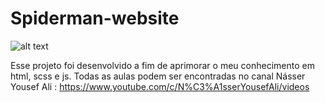 # Spiderman-website

![alt text](https://uploaddeimagens.com.br/images/003/088/020/original/projetospiderman.png?1613590904)

Esse projeto foi desenvolvido a fim de aprimorar o meu conhecimento em html, scss e js.
Todas as aulas podem ser encontradas no canal Násser Yousef Ali : https://www.youtube.com/c/N%C3%A1sserYousefAli/videos
